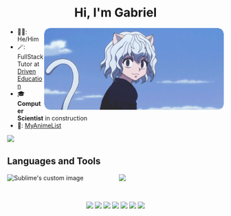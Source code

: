 <h1 align="center">Hi, I'm Gabriel</h1>

<!--  ## About me: -->
 <img align="right" alt="GIF" src="./output-onlinegiftools.gif" width="auto" height="190"/>

 
- 👷‍♂️: He/Him
- 🪄: FullStack Tutor at [Driven Education](https://www.driven.com.br/)
- :mortar_board: **Computer Scientist** in construction
- 👺: [MyAnimeList](https://myanimelist.net/profile/bibikan)

<img src="https://spotify-github-profile.vercel.app/api/view?uid=bibikan&cover_image=true&theme=novatorem&bar_color=53b14f&bar_color_cover=false">

<h2 align="left">Languages and Tools</h2>
<p align="left" >

  <img align="left" style="width:50%" src="https://github-readme-stats.vercel.app/api?username=gabriel-ggpk&count_private=true&show_icons=true&theme=tokyonight" alt="Sublime's custom image"/>
 &nbsp
 <img style="width:45%;" src="https://github-readme-stats.vercel.app/api/top-langs/?username=gabriel-ggpk&layout=compact&theme=tokyonight">
</p>

<br>

<p align="center">
 <img src="https://img.shields.io/badge/Firefox-FF7139?style=for-the-badge&logo=Firefox-Browser&logoColor=white">
<img src="https://img.shields.io/badge/MongoDB-%234ea94b.svg?style=for-the-badge&logo=mongodb&logoColor=white">
<img src="https://img.shields.io/badge/mysql-%2300f.svg?style=for-the-badge&logo=mysql&logoColor=white">
<img src="https://img.shields.io/badge/Insomnia-black?style=for-the-badge&logo=insomnia&logoColor=5849BE">
<img src="https://img.shields.io/badge/react-%2320232a.svg?style=for-the-badge&logo=react&logoColor=%2361DAFB">
<img src="https://img.shields.io/badge/javascript-%23323330.svg?style=for-the-badge&logo=javascript&logoColor=%23F7DF1E">
<img src="https://img.shields.io/badge/typescript-%23007ACC.svg?style=for-the-badge&logo=typescript&logoColor=white">
<p/>

